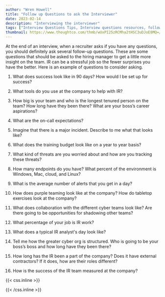 ```yaml
---
author: "Wren Howell"
title: "Follow up Questions to ask the Interviewer"
date: 2023-02-14
description: "Interviewing the interviewer"
tags: ["Interview Questions Tips, Interview questions resources, followup questions"]
thumbnail: https://www.thoughtco.com/thmb/wUxPI25zRCMha2tHSC3uDJoE8MQ=/1500x0/filters:no_upscale():max_bytes(150000):strip_icc():format(webp)/smiling-african-american-young-adult-at-a-job-interview-594485122-59b072350d327a00109184dd.jpg
---
```


 
At the end of an interview, when a recruiter asks if you have any questions, you should definitely ask several follow-up questions. These are some questions that should be asked to the hiring manager to get a little more insight on the team. IR can be a stressful job so the fewer surprises you have the better. Here is an example of questions to consider asking. 

1. What does success look like in 90 days? How would I be set up for success?

2. What tools do you use at the company to help with IR?
3. How big is your team and who is the longest tenured person on the team? How long have they been there? What are your boss’s career aspirations?
4. What are the on-call expectations?
5. Imagine that there is a major incident. Describe to me what that looks like?
6. What does the training budget look like on a year to year basis?
7. What kind of threats are you worried about and how are you tracking these threats?
8. How many endpoints do you have? What percent of the environment is Windows, Mac, cloud, and Linux?
9. What is the average number of alerts that you get in a day?
10. How does purple teaming look like at the company? How do tabletop exercises look at the company?
11. What does collaboration with the different cyber teams look like? Are there going to be opportunities for shadowing other teams?
12. What percentage of your job is IR work?
13. What does a typical IR analyst's day look like? 
14. Tell me how the greater cyber org is structured. Who is going to be your boss’s boss and how long have they been there?
15. How long has the IR been a part of the company? Does it have external contractors? If it does, how are their roles different?
16. How is the success of the IR team measured at the company?


{{< css.inline >}}

<style>
.emojify {
	font-family: Apple Color Emoji, Segoe UI Emoji, NotoColorEmoji, Segoe UI Symbol, Android Emoji, EmojiSymbols;
	font-size: 2rem;
	vertical-align: middle;
}
@media screen and (max-width:650px) {
  .nowrap {
    display: block;
    margin: 25px 0;
  }
}
</style>

{{< /css.inline >}}

